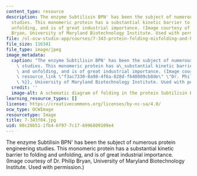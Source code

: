 ```yaml
---
content_type: resource
description: The enzyme Subtilisin BPN' has been the subject of numerous protein engineering
  studies. This monomeric protein has a substantial kinetic barrier to folding and
  unfolding, and is of great industrial importance. (Image courtesy of Dr. Philip
  Bryan, University of Maryland Biotechnology Institute. Used with permission.)
file: /ol-ocw-studio-app/courses/7-343-protein-folding-misfolding-and-human-disease-fall-2004/80c28b511fb46f977c176996809109e4_7-343f04.jpg
file_size: 116341
file_type: image/jpeg
image_metadata:
  caption: "The enzyme Subtilisin BPN' has been the subject of numerous protein engineering\
    \ studies. This monomeric protein has a\_substantial kinetic barrier to folding\
    \ and unfolding, and is of great industrial importance. (Image courtesy of {{%\
    \ resource_link \"f3ac7330-8a98-4f6a-828d-f648089cb8de\" \"Dr. Philip Bryan\"\
    \ %}}, University of Maryland Biotechnology Institute. Used with permission.)"
  credit: ''
  image-alt: A schematic diagram of folding in the protein Subtilisin BPN'.
learning_resource_types: []
license: https://creativecommons.org/licenses/by-nc-sa/4.0/
ocw_type: OCWImage
resourcetype: Image
title: 7-343f04.jpg
uid: 80c28b51-1fb4-6f97-7c17-6996809109e4
---
```

The enzyme Subtilisin BPN' has been the subject of numerous protein engineering studies. This monomeric protein has a substantial kinetic barrier to folding and unfolding, and is of great industrial importance. (Image courtesy of Dr. Philip Bryan, University of Maryland Biotechnology Institute. Used with permission.)